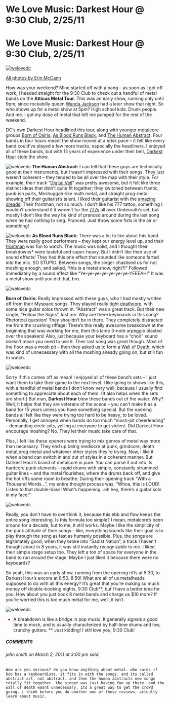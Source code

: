 # We Love Music: Darkest Hour @ 9:30 Club, 2/25/11
# We Love Music: Darkest Hour @ 9:30 Club, 2/25/11
[![welovedc](/content/images/930mosh-s.jpg "Atticus Tour @ 9:30 Club")](/content/images/930mosh.jpg)

[All photos by Erin McCann](http://www.flickr.com/photos/erin_m/sets/72157626154004786/with/5480726223/)

How was your weekend? Mine started off with a bang – as soon as I got off work, I headed straight for the 9:30 Club to check out a handful of metal bands on the **Atticus Metal Tour**. This was an early show, running only until 9pm, since rockabilly queen [Wanda Jackson](http://www.wandajackson.com/) had a later show that night. So who shows up for a metal show at 5pm? High school kids. Drunk people. And me. I got my dose of metal that left me pumped for the rest of the weekend.

DC’s own Darkest Hour headlined this tour, along with younger [metalcore](http://en.wikipedia.org/wiki/Metalcore) groups [Born of Osiris](http://www.myspace.com/bornofosiris), [As Blood Runs Black](http://www.myspace.com/asbloodrunsblack), and [The Human Abstract](http://www.myspace.com/thehumanabstract). Four bands in four hours meant the show moved at a brisk pace – it felt like every band could’ve played a few more tracks, especially the headliners. I enjoyed all of these bands, but with 15 years of experience under their belt, [Darkest Hour](http://darkesthour.info/) stole the show.

![welovedc](/content/images/5480715969_511a99481b.jpg "Atticus Tour @ 9:30 Club")
**The Human Abstract:** I can tell that these guys are technically good at their instruments, but I wasn’t impressed with their songs. They just weren’t coherent – they tended to be all over the map with their style. For example, their track “[Digital Veil](http://www.metalunderground.com/news/details.cfm?newsid=65699)” was pretty awesome, but it felt like three distinct ideas that didn’t quite fit together; they switched between frantic, punk-ish parts, Meshuggah-like math metal, and straight prog-metal showing off their guitarist’s talent. I liked their guitarist with the [amazing dreads](http://www.flickr.com/photos/erin_m/5480716953/in/set-72157626154004786/)! Their frontman, not so much. I don’t like his 777 tattoo, something I wouldn’t understand if it weren’t for the [777s](http://en.wikipedia.org/wiki/777_%28number%29) all over Underoath’s set, but mostly I don’t like the way he kind of pranced around during the last song when he had nothing to sing. Pranced. Just throw some fists in the air or something!

![welovedc](/content/images/5481319406_e4fce28b0b.jpg "Atticus Tour @ 9:30 Club")
**As Blood Runs Black:** There was a lot to like about this band. They were really good performers – they kept our energy level up, and their [frontman](http://www.flickr.com/photos/erin_m/5480718431/in/set-72157626154004786/) was fun to watch. The music was solid, and I thought their breakdowns* were tasteful and super-heavy. But I didn’t like their use of sound effects! They had this one effect that sounded like someone farted into the mic. SO STUPID. Between songs, the singer chastised us for not moshing enough, and asked, “this is a metal show, right?!” Followed immediately by a sound effect like “Ye-ye-ye-ye-ye-ye-ye-YEEEAH!” It was a metal show until you did that, bro.

![welovedc](/content/images/5480726223_04c86b8c12.jpg "Atticus Tour @ 9:30 Club")

**Born of Osiris:** Really impressed with these guys, who I had mostly written off from their Myspace songs. They played really tight [deathcore](http://en.wikipedia.org/wiki/Deathcore), with some nice guitar solos thrown in. “Abstract” was a great track. But their new single, “Follow the Signs”, lost me. Why are there keyboards in this song? Rhetorical question! They shouldn’t be in there. They completely distracted me from the crushing riffage! There’s this really awesome breakdown at the beginning that was working for me, then this lame 3-note arpeggio blasted over the speakers! Also, just because your keyboard has a “choir” sound doesn’t mean you need to use it. Their last song was great though. Most of the floor was a mosh pit – then they asked us to form a [Wall of Death](http://www.flickr.com/photos/erin_m/5480721019/in/set-72157626154004786/), which was kind of unnecessary with all the moshing already going on, but still fun to watch.

![welovedc](/content/images/5480768119_83f0e34082.jpg "Atticus Tour @ 9:30 Club")

Sorry if this comes off as mean! I enjoyed all of these band’s sets – I just want them to take their game to the next level. I like going to shows like this, with a handful of metal bands I don’t know very well, because I usually find something to appreciate about each of them. (It also helps when the sets are short.) But man, **Darkest Hour** blew these bands out of the water. Why? Well, it helps that they are veterans of the scene – you can’t make it as a band for 15 years unless you have something special. But the opening bands all felt like they were trying too hard to be heavy, to be loved. Personally, I get annoyed when bands do too much “mosh-pit cheerleading” – demanding circle-pits, yelling at everyone to get violent. Did Darkest Hour encourage moshing? No. They let their music take care of that.

Plus, I felt like these openers were trying to mix genres of metal way more than necessary. They end up being mediocre at punk, grindcore, death metal,prog-metal and whatever other styles they’re trying. Now, I like it when a band can switch in and out of styles in a coherent manner. But Darkest Hour’s brand of metalcore is pure. You can parse it out into its hardcore punk elements – rapid drums with simple, constantly strummed guitar lines – and the metal flourishes, where the drums back off, and give the hot riffs some room to breathe. During their opening track “With a Thousand Words…”, my entire thought process was, “Whoa, this is LOUD! Listen to that double-bass! What’s happening…oh hey, there’s a guitar solo in my face!”

![welovedc](/content/images/5480765705_7a6e13cba7.jpg "Atticus Tour @ 9:30 Club")

Really, you don’t have to overthink it, because this ebb and flow keeps the entire song interesting. Is this formula too simple? I mean, metalcore’s been around for a decade, but to me, it still works. Maybe I like the simplicity of the punk attitude of their songs – like, everything sounds like their goal is to play through the song as fast as humanly possible. Plus, the songs are legitimately good; when they broke into “Sadist Nation”, a track I haven’t thought about in 8 years, it was still instantly recognizable to me. I liked their simple stage setup too. They left a ton of space for everyone in the band to run around the stage. Maybe I just liked it because there were no keyboards?

So yeah, this was an early show, running from the opening riffs at 5:30, to Darkest Hour’s encore at 8:50. 8:50! What are all of us metalheads supposed to do with all this energy? It’s great that you’re making so much money off double-booking nights, 9:30 Club**, but I have a better idea for you. How about you just book 8 metal bands and charge us $10 more? If you’re worried this is too much metal for me, well, it isn’t.

![welovedc](/content/images/5481367164_8ed40104f3.jpg "Atticus Tour @ 9:30 Club")

* A breakdown is like a bridge in pop music. It generally signals a good time to mosh, and is usually characterized by half-time drums and low, crunchy guitars.
** Just kidding! I still love you, 9:30 Club!

##### COMMENTS
###### john smith on March 2, 2011 at 3:00 pm said:
    Wow are you serious? do you know anything about metal. who cares if boo has a keyboardists. it fits in with the songs. and its called abstract art, not abstract. and then the human abstracts new songs totally fit together. the singer was just having fun up there. and the wall of death wasnt unnecessary, its a great way to get the crowd going. i think before you do another one of these reviews, actually learn about music.